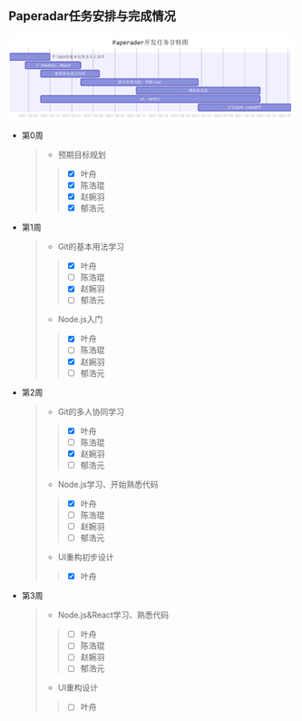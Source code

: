 ## Paperadar任务安排与完成情况
![Gantt](./images/Gantt.png)

* 第0周
    > + 预期目标规划
    > > - [x] 叶舟
    > > - [x] 陈浩琨
    > > - [x] 赵婉羽
    > > - [x] 郁浩元
* 第1周
    > + Git的基本用法学习
    > > - [x] 叶舟
    > > - [ ] 陈浩琨
    > > - [x] 赵婉羽
    > > - [ ] 郁浩元
    > + Node.js入门
    > > - [x] 叶舟
    > > - [ ] 陈浩琨
    > > - [x] 赵婉羽
    > > - [ ] 郁浩元
* 第2周
    > + Git的多人协同学习
    > > - [x] 叶舟
    > > - [ ] 陈浩琨
    > > - [x] 赵婉羽
    > > - [ ] 郁浩元
    > + Node.js学习、开始熟悉代码
    > > - [x] 叶舟
    > > - [ ] 陈浩琨
    > > - [ ] 赵婉羽
    > > - [ ] 郁浩元
    > + UI重构初步设计
    > > - [x] 叶舟
* 第3周
    > + Node.js&React学习、熟悉代码
    > > - [ ] 叶舟
    > > - [ ] 陈浩琨
    > > - [ ] 赵婉羽
    > > - [ ] 郁浩元
    > + UI重构设计
    > > - [ ] 叶舟